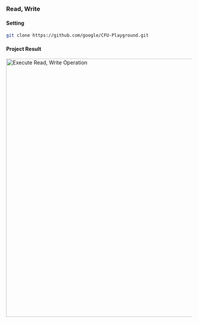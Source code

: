 ### Read, Write

#### Setting
``` bash
git clone https://github.com/google/CFU-Playground.git
```

#### Project Result
<img src="https://github.com/user-attachments/assets/355c7ac5-43c4-44c7-8d63-e7dad1ebf0a3" alt="Execute Read, Write Operation" width="700px" />
